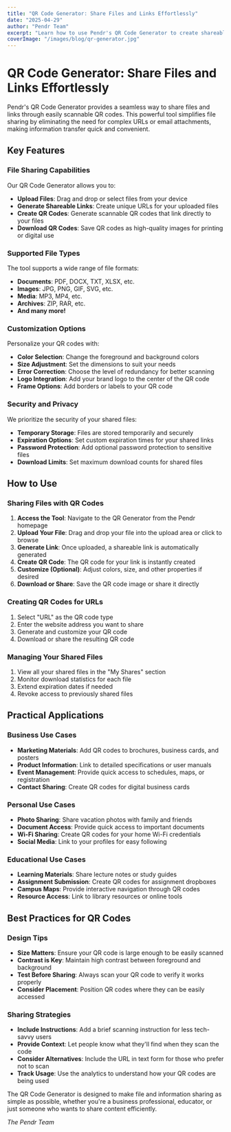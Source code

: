 ```yaml
---
title: "QR Code Generator: Share Files and Links Effortlessly"
date: "2025-04-29"
author: "Pendr Team"
excerpt: "Learn how to use Pendr's QR Code Generator to create shareable links for your files and generate QR codes for easy access."
coverImage: "/images/blog/qr-generator.jpg"
---
```


# QR Code Generator: Share Files and Links Effortlessly

Pendr's QR Code Generator provides a seamless way to share files and links through easily scannable QR codes. This powerful tool simplifies file sharing by eliminating the need for complex URLs or email attachments, making information transfer quick and convenient.

## Key Features

### File Sharing Capabilities

Our QR Code Generator allows you to:

- **Upload Files**: Drag and drop or select files from your device
- **Generate Shareable Links**: Create unique URLs for your uploaded files
- **Create QR Codes**: Generate scannable QR codes that link directly to your files
- **Download QR Codes**: Save QR codes as high-quality images for printing or digital use

### Supported File Types

The tool supports a wide range of file formats:

- **Documents**: PDF, DOCX, TXT, XLSX, etc.
- **Images**: JPG, PNG, GIF, SVG, etc.
- **Media**: MP3, MP4, etc.
- **Archives**: ZIP, RAR, etc.
- **And many more!**

### Customization Options

Personalize your QR codes with:

- **Color Selection**: Change the foreground and background colors
- **Size Adjustment**: Set the dimensions to suit your needs
- **Error Correction**: Choose the level of redundancy for better scanning
- **Logo Integration**: Add your brand logo to the center of the QR code
- **Frame Options**: Add borders or labels to your QR code

### Security and Privacy

We prioritize the security of your shared files:

- **Temporary Storage**: Files are stored temporarily and securely
- **Expiration Options**: Set custom expiration times for your shared links
- **Password Protection**: Add optional password protection to sensitive files
- **Download Limits**: Set maximum download counts for shared files

## How to Use

### Sharing Files with QR Codes

1. **Access the Tool**: Navigate to the QR Generator from the Pendr homepage
2. **Upload Your File**: Drag and drop your file into the upload area or click to browse
3. **Generate Link**: Once uploaded, a shareable link is automatically generated
4. **Create QR Code**: The QR code for your link is instantly created
5. **Customize (Optional)**: Adjust colors, size, and other properties if desired
6. **Download or Share**: Save the QR code image or share it directly

### Creating QR Codes for URLs

1. Select "URL" as the QR code type
2. Enter the website address you want to share
3. Generate and customize your QR code
4. Download or share the resulting QR code

### Managing Your Shared Files

1. View all your shared files in the "My Shares" section
2. Monitor download statistics for each file
3. Extend expiration dates if needed
4. Revoke access to previously shared files

## Practical Applications

### Business Use Cases

- **Marketing Materials**: Add QR codes to brochures, business cards, and posters
- **Product Information**: Link to detailed specifications or user manuals
- **Event Management**: Provide quick access to schedules, maps, or registration
- **Contact Sharing**: Create QR codes for digital business cards

### Personal Use Cases

- **Photo Sharing**: Share vacation photos with family and friends
- **Document Access**: Provide quick access to important documents
- **Wi-Fi Sharing**: Create QR codes for your home Wi-Fi credentials
- **Social Media**: Link to your profiles for easy following

### Educational Use Cases

- **Learning Materials**: Share lecture notes or study guides
- **Assignment Submission**: Create QR codes for assignment dropboxes
- **Campus Maps**: Provide interactive navigation through QR codes
- **Resource Access**: Link to library resources or online tools

## Best Practices for QR Codes

### Design Tips

- **Size Matters**: Ensure your QR code is large enough to be easily scanned
- **Contrast is Key**: Maintain high contrast between foreground and background
- **Test Before Sharing**: Always scan your QR code to verify it works properly
- **Consider Placement**: Position QR codes where they can be easily accessed

### Sharing Strategies

- **Include Instructions**: Add a brief scanning instruction for less tech-savvy users
- **Provide Context**: Let people know what they'll find when they scan the code
- **Consider Alternatives**: Include the URL in text form for those who prefer not to scan
- **Track Usage**: Use the analytics to understand how your QR codes are being used

The QR Code Generator is designed to make file and information sharing as simple as possible, whether you're a business professional, educator, or just someone who wants to share content efficiently.

*The Pendr Team*

